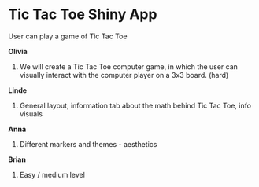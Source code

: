 # Tic Tac Toe Shiny App

User can play a game of Tic Tac Toe

**Olivia** 
1. We will create a Tic Tac Toe computer game, in which the user can visually interact with the computer player on a 3x3 board. (hard) 

**Linde**
1. General layout, information tab about the math behind Tic Tac Toe, info visuals

**Anna**
1. Different markers and themes - aesthetics 

**Brian**
1. Easy / medium level 
